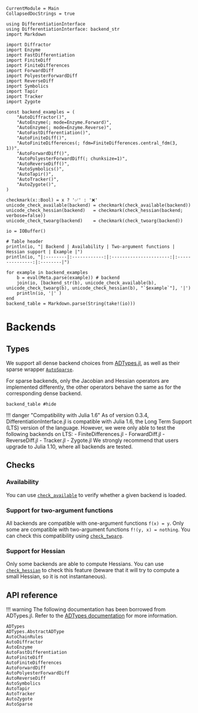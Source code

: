 ```@meta
CurrentModule = Main
CollapsedDocStrings = true
```

```@setup backends
using DifferentiationInterface
using DifferentiationInterface: backend_str
import Markdown

import Diffractor
import Enzyme
import FastDifferentiation
import FiniteDiff
import FiniteDifferences
import ForwardDiff
import PolyesterForwardDiff
import ReverseDiff
import Symbolics
import Tapir
import Tracker
import Zygote

const backend_examples = (
    "AutoDiffractor()",
    "AutoEnzyme(; mode=Enzyme.Forward)",
    "AutoEnzyme(; mode=Enzyme.Reverse)",
    "AutoFastDifferentiation()",
    "AutoFiniteDiff()",
    "AutoFiniteDifferences(; fdm=FiniteDifferences.central_fdm(3, 1))",
    "AutoForwardDiff()",
    "AutoPolyesterForwardDiff(; chunksize=1)",
    "AutoReverseDiff()",
    "AutoSymbolics()",
    "AutoTapir()",
    "AutoTracker()",
    "AutoZygote()",
)

checkmark(x::Bool) = x ? '✅' : '❌'
unicode_check_available(backend) = checkmark(check_available(backend))
unicode_check_hessian(backend)   = checkmark(check_hessian(backend; verbose=false))
unicode_check_twoarg(backend)    = checkmark(check_twoarg(backend))

io = IOBuffer()

# Table header 
println(io, "| Backend | Availability | Two-argument functions | Hessian support | Example |")
println(io, "|:--------|:------------:|:----------------------:|:---------------:|:--------|")

for example in backend_examples
    b = eval(Meta.parse(example)) # backend
    join(io, [backend_str(b), unicode_check_available(b), unicode_check_twoarg(b), unicode_check_hessian(b), "`$example`"], '|')
    println(io, '|' )
end
backend_table = Markdown.parse(String(take!(io)))
```

# Backends

## Types

We support all dense backend choices from [ADTypes.jl](https://github.com/SciML/ADTypes.jl), as well as their sparse wrapper [`AutoSparse`](@ref).

For sparse backends, only the Jacobian and Hessian operators are implemented differently, the other operators behave the same as for the corresponding dense backend.

```@example backends
backend_table #hide
```

!!! danger "Compatibility with Julia 1.6"
    As of version 0.3.4, DifferentiationInterface.jl is compatible with Julia 1.6, the Long Term Support (LTS) version of the language.
    However, we were only able to test the following backends on LTS:
        - FiniteDifferences.jl
        - ForwardDiff.jl
        - ReverseDiff.jl
        - Tracker.jl
        - Zygote.jl
    We strongly recommend that users upgrade to Julia 1.10, where all backends are tested.

## Checks

### Availability

You can use [`check_available`](@ref) to verify whether a given backend is loaded.

### Support for two-argument functions

All backends are compatible with one-argument functions `f(x) = y`.
Only some are compatible with two-argument functions `f!(y, x) = nothing`.
You can check this compatibility using [`check_twoarg`](@ref).

### Support for Hessian

Only some backends are able to compute Hessians.
You can use [`check_hessian`](@ref) to check this feature (beware that it will try to compute a small Hessian, so it is not instantaneous).

## API reference

!!! warning
    The following documentation has been borrowed from ADTypes.jl.
    Refer to the [ADTypes documentation](https://sciml.github.io/ADTypes.jl/stable/) for more information.

```@docs
ADTypes
ADTypes.AbstractADType
AutoChainRules
AutoDiffractor
AutoEnzyme
AutoFastDifferentiation
AutoFiniteDiff
AutoFiniteDifferences
AutoForwardDiff
AutoPolyesterForwardDiff
AutoReverseDiff
AutoSymbolics
AutoTapir
AutoTracker
AutoZygote
AutoSparse
```
